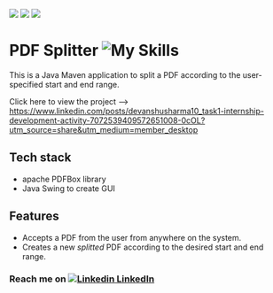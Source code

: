 <img src="https://img.shields.io/badge/Apache-D22128?style=for-the-badge&logo=Apache&logoColor=white"> <img src="https://img.shields.io/badge/apache_maven-C71A36?style=for-the-badge&logo=apachemaven&logoColor=white"> <img src="https://img.shields.io/badge/Java-ED8B00?style=for-the-badge&logo=openjdk&logoColor=white">

# PDF Splitter ![My Skills](https://skills.thijs.gg/icons?i=java&theme=light)

This is a Java Maven application to split a PDF according to the user-specified start and end range.

Click here to view the project --> https://www.linkedin.com/posts/devanshusharma10_task1-internship-development-activity-7072539409572651008-0cOL?utm_source=share&utm_medium=member_desktop


## Tech stack
- apache PDFBox library
- Java Swing to create GUI


## Features

- Accepts a PDF from the user from anywhere on the system.
- Creates a new _splitted_ PDF according to the desired start and end range.

### Reach me on [![Linkedin](https://i.stack.imgur.com/gVE0j.png) LinkedIn](https://www.linkedin.com/in/devanshusharma10/)
